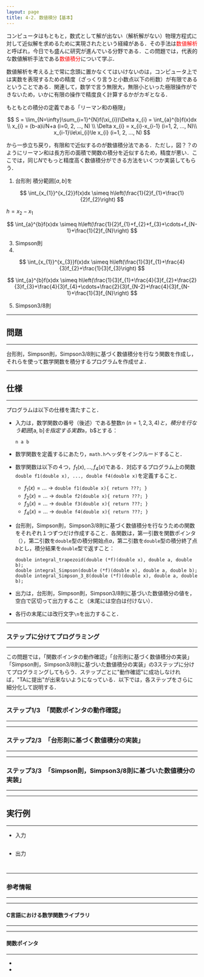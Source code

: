 ```yaml
---
layout: page
title: 4-2. 数値積分【基本】
---
```


コンピュータはもともと，数式として解が出ない（解析解がない）物理方程式に対して近似解を求めるために実現されたという経緯がある．その手法は<font color=red>数値解析</font>と呼ばれ，今日でも盛んに研究が進んでいる分野である．この問題では，代表的な数値解析手法である<font color=red>数値積分</font>について学ぶ．

数値解析を考える上で常に念頭に置かなくてはいけないのは，コンピュータ上では実数を表現するための精度（ざっくり言うと小数点以下の桁数）が有限であるということである．関連して，数学で言う無限大，無限小といった極限操作ができないため，いかに有限の操作で精度良く計算するかがカギとなる．

もともとの積分の定義である「リーマン和の極限」

$$
S = \lim_{N=\infty}\sum_{i=1}^{N}f(\xi_{i})\Delta x_{i} = \int_{a}^{b}f(x)dx \\
x_{i} = (b-a)i/N+a (i=0, 2, ..., N) \\
\Delta x_{i} = x_{i}-x_{i-1} (i=1, 2, ..., N)\\
x_{i-1}\le\xi_{i}\le x_{i} (i=1, 2, ..., N)
$$

から一歩立ち戻り，有限和で近似するのが数値積分法である．ただし，図？？のようにリーマン和は長方形の面積で関数の積分を近似するため，精度が悪い．ここでは，同じ$N$でもっと精度高く数値積分ができる方法をいくつか実装してもらう．

1. 台形則
  積分範囲$[a, b]$を

$$
\int_{x_{1}}^{x_{2}}f(x)dx \simeq h\left(\frac{1}{2}f_{1}+\frac{1}{2}f_{2}\right)
$$

$h = x_{2}-x_{1}$

$$
\int_{a}^{b}f(x)dx \simeq h\left(\frac{1}{2}f_{1}+f_{2}+f_{3}+\cdots+f_{N-1}+\frac{1}{2}f_{N}\right)
$$

3. Simpson則
4. 
$$
\int_{x_{1}}^{x_{3}}f(x)dx \simeq h\left(\frac{1}{3}f_{1}+\frac{4}{3}f_{2}+\frac{1}{3}f_{3}\right)
$$

$$
\int_{a}^{b}f(x)dx \simeq h\left(\frac{1}{3}f_{1}+\frac{4}{3}f_{2}+\frac{2}{3}f_{3}+\frac{4}{3}f_{4}+\cdots+\frac{2}{3}f_{N-2}+\frac{4}{3}f_{N-1}+\frac{1}{3}f_{N}\right)
$$

5. Simpson3/8則


---
## 問題
---

台形則，Simpson則，Simpson3/8則に基づく数値積分を行なう関数を作成し，それらを使って数学関数を積分するプログラムを作成せよ．

---
## 仕様
---

プログラムは以下の仕様を満たすこと．

- 入力は，数学関数の番号（後述）である整数$n$ ($n = 1, 2, 3, 4)と，積分を行なう範囲$[a, b]$を指定する実数$a$，$b$とする：

  ```
  n a b
  ```
- 数学関数を定義するにあたり，`math.h`ヘッダをインクルードすること．
- 数学関数は以下の４つ，$f_{1}(x), ..., f_{4}(x)$である．対応するプログラム上の関数`double f1(double x), ..., double f4(double x)`を定義すること．
  - $f_{1}(x) = ...$ → `double f1(double x){ return ???; }`
  - $f_{2}(x) = ...$ → `double f2(double x){ return ???; }`
  - $f_{3}(x) = ...$ → `double f3(double x){ return ???; }`
  - $f_{4}(x) = ...$ → `double f4(double x){ return ???; }`
- 台形則，Simpson則，Simpson3/8則に基づく数値積分を行なうための関数をそれぞれ１つずつだけ作成すること．各関数は，第一引数を関数ポインタ（），第二引数を`double`型の積分開始点$a$，第二引数を`double`型の積分終了点$b$とし，積分結果を`double`型で返すこと：

  ```
  double integral_trapezoid(double (*f)(double x), double a, double b);
  double integral_Simpson(double (*f)(double x), double a, double b);
  double integral_Simpson_3_8(double (*f)(double x), double a, double b);
  ```
- 出力は，台形則，Simpson則，Simpson3/8則に基づいた数値積分の値を，空白で区切って出力すること（末尾には空白は付けない）．
- 各行の末尾には改行文字`\n`を出力すること．

---
### ステップに分けてプログラミング
---
この問題では，「関数ポインタの動作確認」「台形則に基づく数値積分の実装」「Simpson則，Simpson3/8則に基づいた数値積分の実装」の3ステップに分けてプログラミングしてもらう．ステップごとに"動作確認"に成功しなければ，"TAに提出"が出来ないようになっている．以下では，各ステップをさらに細分化して説明する．

---
### ステップ1/3　「関数ポインタの動作確認」
---

---
### ステップ2/3　「台形則に基づく数値積分の実装」
---
---
### ステップ3/3　「Simpson則，Simpson3/8則に基づいた数値積分の実装」
---


---
## 実行例
---

+ 入力
```

```

+ 出力
```

```
```

```



---
### 参考情報
---

---
#### C言語における数学関数ライブラリ
---

---
#### 関数ポインタ
---
- 
- 
